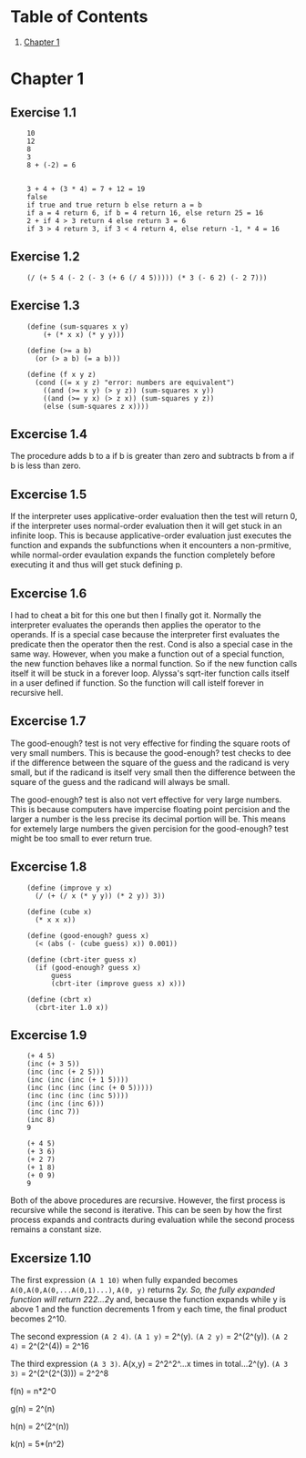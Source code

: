 # Table of Contents
1. [Chapter 1](#chapter1)

# Chapter 1
## Exercise 1.1

		10
		12
		8
		3
		8 + (-2) = 6


		3 + 4 + (3 * 4) = 7 + 12 = 19
		false
		if true and true return b else return a = b
		if a = 4 return 6, if b = 4 return 16, else return 25 = 16
		2 + if 4 > 3 return 4 else return 3 = 6
		if 3 > 4 return 3, if 3 < 4 return 4, else return -1, * 4 = 16
## Exercise 1.2

		(/ (+ 5 4 (- 2 (- 3 (+ 6 (/ 4 5))))) (* 3 (- 6 2) (- 2 7)))
## Exercise 1.3

		(define (sum-squares x y)
			(+ (* x x) (* y y)))

		(define (>= a b)
		  (or (> a b) (= a b)))

		(define (f x y z)
		  (cond ((= x y z) "error: numbers are equivalent")
			((and (>= x y) (> y z)) (sum-squares x y))
			((and (>= y x) (> z x)) (sum-squares y z))
			(else (sum-squares z x))))
## Excercise 1.4
The procedure adds b to a if b is greater than zero and subtracts b from a if b is less than zero.
## Excercise 1.5
If the interpreter uses applicative-order evaluation then the test will return 0, if the interpreter uses normal-order evaluation then it will get stuck in an infinite loop. This is because applicative-order evaluation just executes the function and expands the subfunctions when it encounters a non-prmitive, while normal-order evaulation expands the function completely before executing it and thus will get stuck defining p.
## Excercise 1.6
I had to cheat a bit for this one but then I finally got it. Normally the interpreter evaluates the operands then applies the operator to the operands. If is a special case because the interpreter first evaluates the predicate then the operator then the rest. Cond is also a special case in the same way. However, when you make a function out of a special function, the new function behaves like a normal function. So if the new function calls itself it will be stuck in a forever loop. Alyssa's sqrt-iter function calls itself in a user defined if function. So the function will call istelf forever in recursive hell.
## Excercise 1.7
The good-enough? test is not very effective for finding the square roots of very small numbers. This is because the good-enough? test checks to dee if the difference between the square of the guess and the radicand is very small, but if the radicand is itself very small then the difference between the square of the guess and the radicand will always be small.

The good-enough? test is also not vert effective for very large numbers. This is because computers have impercise floating point percision and the larger a number is the less precise its decimal portion will be. This means for extemely large numbers the given percision for the good-enough? test might be too small to ever return true.
## Excercise 1.8

		(define (improve y x)
		  (/ (+ (/ x (* y y)) (* 2 y)) 3))

		(define (cube x)
		  (* x x x))

		(define (good-enough? guess x)
		  (< (abs (- (cube guess) x)) 0.001))

		(define (cbrt-iter guess x)
		  (if (good-enough? guess x)
		      guess
		      (cbrt-iter (improve guess x) x)))

		(define (cbrt x)
		  (cbrt-iter 1.0 x))

## Excercise 1.9
		
		(+ 4 5)
		(inc (+ 3 5))
		(inc (inc (+ 2 5)))
		(inc (inc (inc (+ 1 5))))
		(inc (inc (inc (inc (+ 0 5)))))
		(inc (inc (inc (inc 5))))
		(inc (inc (inc 6)))
		(inc (inc 7))
		(inc 8)
		9
		
		(+ 4 5)
		(+ 3 6)
		(+ 2 7)
		(+ 1 8)
		(+ 0 9)
		9
		
Both of the above procedures are recursive. However, the first process is recursive while the second is iterative. This can be seen by how the first process expands and contracts during evaluation while the second process remains a constant size.

## Excersize 1.10
The first expression `(A 1 10)` when fully expanded becomes `A(0,A(0,A(0,...A(0,1)...)`, `A(0, y)` returns 2*y. So, the fully expanded function will return 2*2*2...2*y and, because the function expands while y is above 1 and the function decrements 1 from y each time, the final product becomes 2^10.

The second expression `(A 2 4)`. `(A 1 y)` = 2^(y). `(A 2 y)` = 2^(2^(y)). `(A 2 4)` = 2^(2^(4)) = 2^16

The third expression `(A 3 3)`. A(x,y) = 2^2^2^...x times in total...2^(y). `(A 3 3)` = 2^(2^(2^(3))) = 2^2^8

f(n) = n*2^0

g(n) = 2^(n)

h(n) = 2^(2^(n))

k(n) = 5*(n^2)
